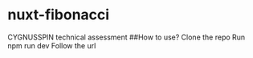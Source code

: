 # nuxt-fibonacci
CYGNUSSPIN technical assessment
##How to use?
Clone the repo
Run npm run dev
Follow the url

